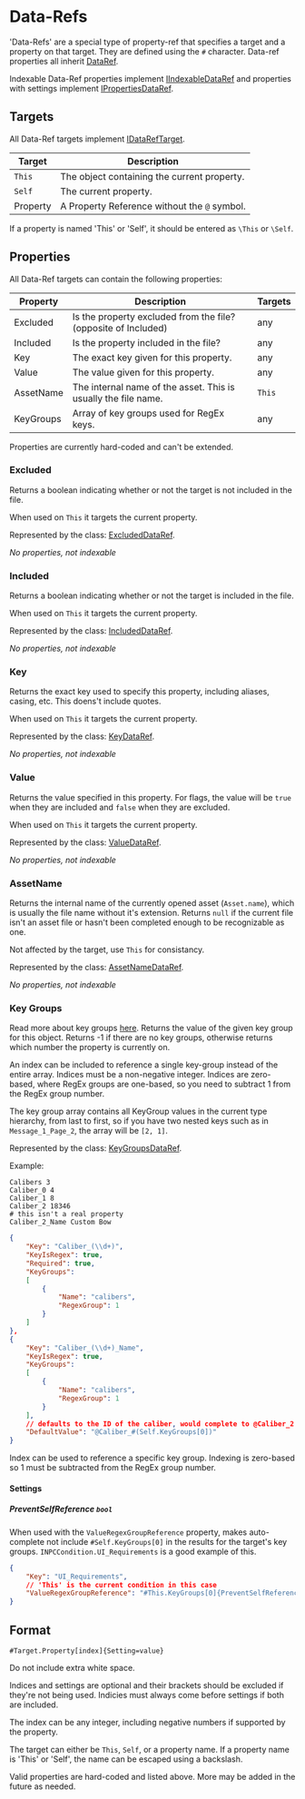 # Data-Refs

'Data-Refs' are a special type of property-ref that specifies a target and a property on that target. They are defined using the `#` character. Data-ref properties all inherit [DataRef](/api/DanielWillett.UnturnedDataFileLspServer.Data.Properties.DataRef.yml).

Indexable Data-Ref properties implement [IIndexableDataRef](/api/DanielWillett.UnturnedDataFileLspServer.Data.Properties.IIndexableDataRef.yml) and properties with settings implement [IPropertiesDataRef](/api/DanielWillett.UnturnedDataFileLspServer.Data.Properties.IPropertiesDataRef.yml).

## Targets

All Data-Ref targets implement [IDataRefTarget](/api/DanielWillett.UnturnedDataFileLspServer.Data.Properties.IDataRefTarget.yml).

| Target   | Description                                    |
| -------- | ---------------------------------------------- | 
| `This`   | The object containing the current property.    |
| `Self`   | The current property.                          |
| Property | A Property Reference without the `@` symbol.   |

If a property is named 'This' or 'Self', it should be entered as `\This` or `\Self`.

## Properties

All Data-Ref targets can contain the following properties:

| Property | Description | Targets |
| - | - | - |
| Excluded | Is the property excluded from the file? (opposite of Included) | any |
| Included | Is the property included in the file? | any |
| Key | The exact key given for this property. | any |
| Value | The value given for this property. | any |
| AssetName | The internal name of the asset. This is usually the file name. | `This` |
| KeyGroups | Array of key groups used for RegEx keys. | any |

Properties are currently hard-coded and can't be extended.

### Excluded
Returns a boolean indicating whether or not the target is not included in the file.

When used on `This` it targets the current property.

Represented by the class: [ExcludedDataRef](/api/DanielWillett.UnturnedDataFileLspServer.Data.Properties.ExcludedDataRef.yml).

*No properties, not indexable*

### Included
Returns a boolean indicating whether or not the target is included in the file.

When used on `This` it targets the current property.

Represented by the class: [IncludedDataRef](/api/DanielWillett.UnturnedDataFileLspServer.Data.Properties.IncludedDataRef.yml).

*No properties, not indexable*

### Key
Returns the exact key used to specify this property, including aliases, casing, etc. This doens't include quotes.

When used on `This` it targets the current property.

Represented by the class: [KeyDataRef](/api/DanielWillett.UnturnedDataFileLspServer.Data.Properties.KeyDataRef.yml).

*No properties, not indexable*

### Value
Returns the value specified in this property. For flags, the value will be `true` when they are included and `false` when they are excluded.

When used on `This` it targets the current property.

Represented by the class: [ValueDataRef](/api/DanielWillett.UnturnedDataFileLspServer.Data.Properties.ValueDataRef.yml).

*No properties, not indexable*

### AssetName
Returns the internal name of the currently opened asset (`Asset.name`), which is usually the file name without it's extension. Returns `null` if the current file isn't an asset file or hasn't been completed enough to be recognizable as one.

Not affected by the target, use `This` for consistancy.

Represented by the class: [AssetNameDataRef](/api/DanielWillett.UnturnedDataFileLspServer.Data.Properties.AssetNameDataRef.yml).

*No properties, not indexable*

### Key Groups
Read more about key groups [here](./property-key-groups.md). Returns the value of the given key group for this object. Returns -1 if there are no key groups, otherwise returns which number the property is currently on.

An index can be included to reference a single key-group instead of the entire array. Indices must be a non-negative integer. Indices are zero-based, where RegEx groups are one-based, so you need to subtract 1 from the RegEx group number.

The key group array contains all KeyGroup values in the current type hierarchy, from last to first, so if you have two nested keys such as in `Message_1_Page_2`, the array will be `[2, 1]`.

Represented by the class: [KeyGroupsDataRef](/api/DanielWillett.UnturnedDataFileLspServer.Data.Properties.KeyGroupsDataRef.yml).

Example:
```properties
Calibers 3
Caliber_0 4
Caliber_1 8
Caliber_2 18346
# this isn't a real property
Caliber_2_Name Custom Bow
```
```json
{
    "Key": "Caliber_(\\d+)",
    "KeyIsRegex": true,
    "Required": true,
    "KeyGroups":
    [
        {
            "Name": "calibers",
            "RegexGroup": 1
        }
    ]
},
{
    "Key": "Caliber_(\\d+)_Name",
    "KeyIsRegex": true,
    "KeyGroups":
    [
        {
            "Name": "calibers",
            "RegexGroup": 1
        }
    ],
    // defaults to the ID of the caliber, would complete to @Caliber_2
    "DefaultValue": "@Caliber_#(Self.KeyGroups[0])"
}
```

Index can be used to reference a specific key group. Indexing is zero-based so 1 must be subtracted from the RegEx group number.

#### Settings
##### PreventSelfReference `bool`
When used with the `ValueRegexGroupReference` property, makes auto-complete not include `#Self.KeyGroups[0]` in the results for the target's key groups. `INPCCondition.UI_Requirements` is a good example of this.

```json
{
    "Key": "UI_Requirements",
    // 'This' is the current condition in this case
    "ValueRegexGroupReference": "#This.KeyGroups[0]{PreventSelfReference=true}",
}
```


## Format

`#Target.Property[index]{Setting=value}`

Do not include extra white space.

Indices and settings are optional and their brackets should be excluded if they're not being used. Indicies must always come before settings if both are included.

The index can be any integer, including negative numbers if supported by the property. 

The target can either be `This`, `Self`, or a property name. If a property name is 'This' or 'Self', the name can be escaped using a backslash.

Valid properties are hard-coded and listed above. More may be added in the future as needed.
